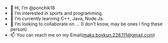 - 👋 Hi, I’m @ponchik18
- 👀 I’m interested in sports and programming.
- 🌱 I’m currently learning C++, Java, Node.Js.
- 💞️ I’m looking to collaborate on ... (I don't know, may be ones I fing these person)
- 📫 You can reach me on my Email(maks.bovkun.228.111@gmail.com)

<!---
ponchik18/ponchik18 is a ✨ special ✨ repository because its `README.md` (this file) appears on your GitHub profile.
You can click the Preview link to take a look at your changes.
--->
